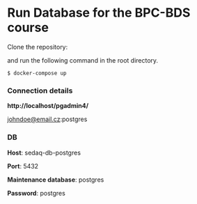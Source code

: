 # Run Database for the BPC-BDS course

Clone the repository: 

and run the following command in the root directory.
```shell
$ docker-compose up
```

### Connection details

**http://localhost/pgadmin4/**

johndoe@email.cz:postgres


### DB

**Host**: sedaq-db-postgres

**Port**: 5432

**Maintenance database**:  postgres

**Password**: postgres